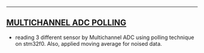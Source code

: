 
 ---
 ## [MULTICHANNEL ADC POLLING](https://github.com/HasanBeratSoke/stm32_workspace/tree/main/adc_multi_read) 
* reading 3 different sensor by Multichannel ADC using polling technique on stm32f0. Also, applied moving average for noised data.
